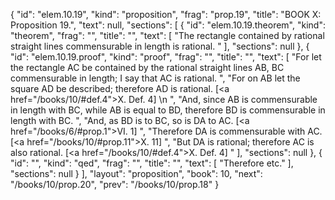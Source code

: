 {
  "id": "elem.10.19",
  "kind": "proposition",
  "frag": "prop.19",
  "title": "BOOK X: Proposition 19.",
  "text": null,
  "sections": [
    {
      "id": "elem.10.19.theorem",
      "kind": "theorem",
      "frag": "",
      "title": "",
      "text": [
        "The rectangle contained by rational straight lines commensurable in length is rational. "
      ],
      "sections": null
    },
    {
      "id": "elem.10.19.proof",
      "kind": "proof",
      "frag": "",
      "title": "",
      "text": [
        "For let the rectangle AC be contained by the rational straight lines AB, BC commensurable in length; I say that AC is rational. ",
        "For on AB let the square AD be described; therefore AD is rational. [<a href=\"/books/10/#def.4\">X. Def. 4</a>] \n      ",
        "And, since AB is commensurable in length with BC, while AB is equal to BD, therefore BD is commensurable in length with BC. ",
        "And, as BD is to BC, so is DA to AC. [<a href=\"/books/6/#prop.1\">VI. 1</a>] ",
        "Therefore DA is commensurable with AC. [<a href=\"/books/10/#prop.11\">X. 11</a>] ",
        "But DA is rational; therefore AC is also rational. [<a href=\"/books/10/#def.4\">X. Def. 4</a>] "
      ],
      "sections": null
    },
    {
      "id": "",
      "kind": "qed",
      "frag": "",
      "title": "",
      "text": [
        "Therefore etc."
      ],
      "sections": null
    }
  ],
  "layout": "proposition",
  "book": 10,
  "next": "/books/10/prop.20",
  "prev": "/books/10/prop.18"
}
